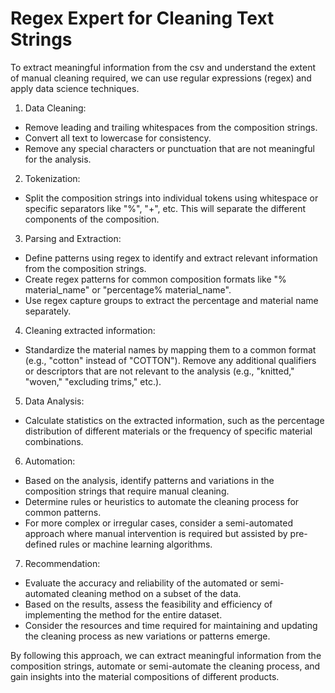 # Regex Expert for Cleaning Text Strings

To extract meaningful information from the csv and understand the extent of manual cleaning required, we can use regular expressions (regex) and apply data science techniques.

1. Data Cleaning:
- Remove leading and trailing whitespaces from the composition strings.
- Convert all text to lowercase for consistency.
- Remove any special characters or punctuation that are not meaningful for the analysis.

2. Tokenization:
- Split the composition strings into individual tokens using whitespace or specific separators like "%", "+", etc. This will separate the different components of the composition.

3. Parsing and Extraction:
- Define patterns using regex to identify and extract relevant information from the composition strings.
- Create regex patterns for common composition formats like "% material_name" or "percentage% material_name".
- Use regex capture groups to extract the percentage and material name separately.

4. Cleaning extracted information:
- Standardize the material names by mapping them to a common format (e.g., "cotton" instead of "COTTON").
Remove any additional qualifiers or descriptors that are not relevant to the analysis (e.g., "knitted," "woven," "excluding trims," etc.).

5. Data Analysis:
- Calculate statistics on the extracted information, such as the percentage distribution of different materials or the frequency of specific material combinations.

6. Automation:
- Based on the analysis, identify patterns and variations in the composition strings that require manual cleaning.
- Determine rules or heuristics to automate the cleaning process for common patterns.
- For more complex or irregular cases, consider a semi-automated approach where manual intervention is required but assisted by pre-defined rules or machine learning algorithms.

7. Recommendation:
- Evaluate the accuracy and reliability of the automated or semi-automated cleaning method on a subset of the data.
- Based on the results, assess the feasibility and efficiency of implementing the method for the entire dataset.
- Consider the resources and time required for maintaining and updating the cleaning process as new variations or patterns emerge.

By following this approach, we can extract meaningful information from the composition strings, automate or semi-automate the cleaning process, and gain insights into the material compositions of different products.
